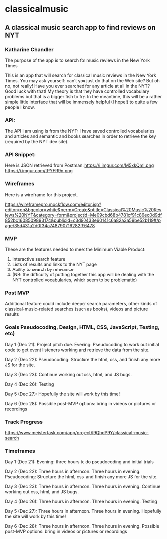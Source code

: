 # classicalmusic
## A classical music search app to find reviews on NYT


### Katharine Chandler

The purpose of the app is to search for music reviews in the New York Times


This is an app that will search for classical music reviews in the New York Times. You may ask yourself: can’t you just do that on the Web site? But oh no, not really! Have you ever searched for any article at all in the NYT? Good luck with that! My theory is that they have controlled vocabulary problems but that is a bigger fish to fry. In the meantime, this will be a rather simple little interface that will be immensely helpful (I hope!) to quite a few people I know.

### API:

The API I am using is from the NYT: I have saved controlled vocabularies and articles and semantic and books searches in order to retrieve the key (required by the NYT dev site).



### API Snippet:

Here is JSON retrieved from Postman: 
https://i.imgur.com/M5xkQmI.png
https://i.imgur.com/tPYFR9n.png
                           

### Wireframes

Here is a wireframe for this project.

https://wireframepro.mockflow.com/editor.jsp?editor=on&bgcolor=white&perm=Create&ptitle=Classical%20Music%20Reviews%20NYT&category=form&projectid=Me09cbd68b4781cf91c86ec0d9df852bc1608509893174&publicid=c3d90433e60141c6a82a3a59be52b119#/page/35d431a2d0f34a748790716282f96478

### MVP

These are the features needed to meet the Minimum Viable Product:
1. Interactive search feature
2. Lists of results and links to the NYT page
3. Ability to search by relevance
4. (NB: the difficulty of putting together this app will be dealing with the NYT controlled vocabularies, which seem to be problematic)

### Post MVP

Additional feature could include deeper search parameters, other kinds of classical-music-related searches (such as books), videos and picture results

### Goals Pseudocoding, Design, HTML, CSS, JavaScript, Testing, etc) 


Day 1 (Dec 21): Project pitch due. Evening: Pseudocoding to work out initial code to get event listeners working and retrieve the data from the site.


Day 2 (Dec 22): Pseudocoding: Structure the html, css, and finish any more JS for the site. 


Day 3 (Dec 23): Continue working out css, html, and JS bugs. 


Day 4 (Dec 26): Testing


Day 5 (Dec 27): Hopefully the site will work by this time!


Day 6 (Dec 28): Possible post-MVP options: bring in videos or pictures or recordings

### Track Progress

https://www.meistertask.com/app/project/l9QhdP9Y/classical-music-search

### Timeframes

Day 1 (Dec 21): Evening: three hours to do pseudocoding and initial trials


Day 2 (Dec 22): Three hours in afternoon.  Three hours in evening. Pseudocoding: Structure the html, css, and finish any more JS for the site. 


Day 3 (Dec 23): Three hours in afternoon. Three hours in evening. Continue working out css, html, and JS bugs. 


Day 4 (Dec 26): Three hours in afternoon. Three hours in evening. Testing


Day 5 (Dec 27): Three hours in afternoon. Three hours in evening. Hopefully the site will work by this time!


Day 6 (Dec 28): Three hours in afternoon. Three hours in evening. Possible post-MVP options: bring in videos or pictures or recordings




